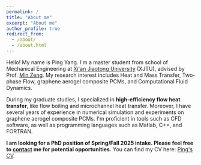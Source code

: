 ```yaml
---
permalink: /
title: "About me"
excerpt: "About me"
author_profile: true
redirect_from: 
  - /about/
  - /about.html
---
```


Hello! My name is Ping Yang. I'm a master student from school of Mechanical Engineering at [Xi'an Jiaotong University](http://en.xjtu.edu.cn/) (XJTU), advised by Prof. [Min Zeng](https://gr.xjtu.edu.cn/web/zengmin/2). My research interest includes Heat and Mass Transfer, Two-phase Flow, graphene aerogel composite PCMs, and Computational Fluid Dynamics.

During my graduate studies, I specialized in **high-efficiency flow heat transfer**, like flow boiling and microchannel heat transfer. Moreover, I have several years of experience in numerical simulation and experiments on graphene aerogel composite PCMs. I'm proficient in tools such as CFD software, as well as programming languages such as Matlab, C++, and FORTRAN. 

**I am looking for a PhD position of Spring/Fall 2025 intake. Please feel free to [contact](mailto:yang2762473445@stu.xjtu.edu.cn) me for potential opportunities.**
You can find my CV here: [Ping's CV](https://Yp12138.github.io/assets/CV.pdf). 
